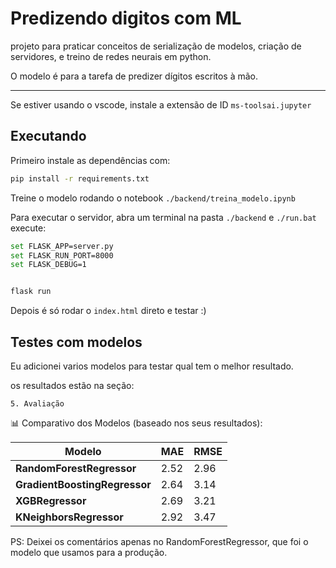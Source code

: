 # Predizendo digitos com ML

projeto para praticar conceitos de serialização de modelos, criação de servidores, e treino de redes neurais em python.

O modelo é para a tarefa de predizer dígitos escritos à mão.

-----

Se estiver usando o vscode, instale a extensão de ID `ms-toolsai.jupyter`

## Executando

Primeiro instale as dependências com:

```bash
pip install -r requirements.txt
```

Treine o modelo rodando o notebook `./backend/treina_modelo.ipynb`

Para executar o servidor, abra um terminal na pasta `./backend` e `./run.bat` execute:

```bash
set FLASK_APP=server.py
set FLASK_RUN_PORT=8000
set FLASK_DEBUG=1


flask run
```

Depois é só rodar o `index.html` direto e testar :)


## Testes com modelos

Eu adicionei varios modelos para testar qual tem o melhor resultado.

os resultados estão na seção:

  `5. Avaliação`

📊 Comparativo dos Modelos (baseado nos seus resultados):

| Modelo                        | MAE  | RMSE |
| ----------------------------- | ---- | ---- |
| **RandomForestRegressor**     | 2.52 | 2.96 |
| **GradientBoostingRegressor** | 2.64 | 3.14 |
| **XGBRegressor**              | 2.69 | 3.21 |
| **KNeighborsRegressor**       | 2.92 | 3.47 |


PS: Deixei os comentários apenas no RandomForestRegressor, que foi o modelo que usamos para a produção.